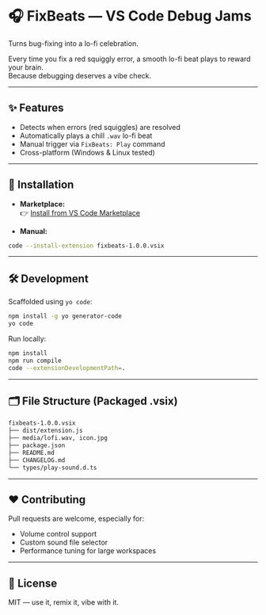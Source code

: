 # 🎧 FixBeats — VS Code Debug Jams

Turns bug-fixing into a lo-fi celebration.

Every time you fix a red squiggly error, a smooth lo-fi beat plays to reward your brain.  
Because debugging deserves a vibe check.

---

## ✨ Features

- Detects when errors (red squiggles) are resolved
- Automatically plays a chill `.wav` lo-fi beat
- Manual trigger via `FixBeats: Play` command
- Cross-platform (Windows & Linux tested)

---

## 🚀 Installation

- **Marketplace:**  
  👉 [Install from VS Code Marketplace](https://marketplace.visualstudio.com/items?itemName=vineetKushwaha.fixbeats)

- **Manual:**
```bash
code --install-extension fixbeats-1.0.0.vsix
```

---

## 🛠️ Development

Scaffolded using `yo code`:
```bash
npm install -g yo generator-code
yo code
```

Run locally:
```bash
npm install
npm run compile
code --extensionDevelopmentPath=.
```

---

## 🗂️ File Structure (Packaged .vsix)
```bash
fixbeats-1.0.0.vsix
├── dist/extension.js
├── media/lofi.wav, icon.jpg
├── package.json
├── README.md
├── CHANGELOG.md
└── types/play-sound.d.ts
```

---

## ❤️ Contributing

Pull requests are welcome, especially for:

- Volume control support
- Custom sound file selector
- Performance tuning for large workspaces

---

## 📄 License

MIT — use it, remix it, vibe with it.